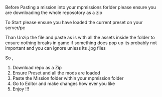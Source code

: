 Before Pasting a mission into your mpmissions forlder please ensure you are downloading the whole reposotory as a zip

To Start please ensure you have loaded the current preset on your server/pc

Than Unzip the file and paste as is with all the assets inside the folder to ensure nothing breaks in game
if something does pop up its probably not important and you can ignore unless its .jpg files

So ,

1. Download repo as a Zip
2. Ensure Preset and all the mods are loaded
3. Paste the Mission folder within your mpmission folder
4. Go to Editor and make changes how ever you like
5. Enjoy !!!
